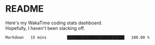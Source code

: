 # README

Here's my WakaTime coding stats dashboard.  
Hopefully, I haven't been slacking off.

<!--START_SECTION:waka-->

```txt
Markdown   15 mins         █████████████████████████   100.00 %
```

<!--END_SECTION:waka-->
